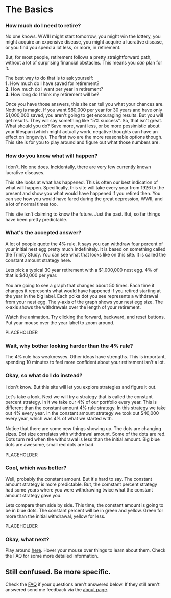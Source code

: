 # The Basics

### How much do I need to retire?  

No one knows.
WWIII might start tomorrow, you might win the lottery, you might acquire an expensive disease, you might acquire a lucrative disease, or you find you spend a lot less, or more, in retirement.  

But, for most people, retirement follows a pretty straightforward path, without a lot of surprising financial obstacles.
This means you *can* plan for it.

The best way to do that is to ask yourself:  
**1.** How much do I have saved for retirement?  
**2.** How much do I want per year in retirement?  
**3.** How long do I think my retirement will be?

Once you have those answers, this site can tell you what your chances are.
Nothing is magic.
If you want $80,000 per year for 30 years and have only $1,000,000 saved, you aren't going to get encouraging results.
But you will get results.
They will say something like "5% success".
So, that isn't great. 
What should you do?
Save more, want less, or be more pessimistic about your lifespan (which might actually work, negative thoughts can have an effect on longevity).
The first two are the more reasonable options though.
This site is for you to play around and figure out what those numbers are.

### How do you know what will happen?

I don't. 
No one does. 
Incidentally, there are very few currently known lucrative diseases.  

This site looks at what has happened.
This is often our best indication of what will happen. 
Specifically, this site will take every year from 1926 to the present and show you what would have happened if you retired then.
You can see how you would have fared during the great depression, WWII, and a lot of normal times too.

This site isn't claiming to know the future.
Just the past.
But, so far things have been pretty predictable. 

### What's the accepted answer?

A lot of people quote the 4% rule.
It says you can withdraw four percent of your initial nest egg pretty much indefinitely.
It is based on something called the Trinity Study.
You can see what that looks like on this site.
It is called the constant amount strategy here.

Lets pick a typical 30 year retirement with a $1,000,000 nest egg.
4% of that is $40,000 per year.

You are going to see a graph that changes about 50 times. 
Each time it changes it represents what would have happened if you retired starting at the year in the big label.
Each polka dot you see represents a withdrawal from your nest egg.
The y-axis of the graph shows your nest egg size.
The x-axis shows the withdrawals over the length of your retirement.

Watch the animation.
Try clicking the forward, backward, and reset buttons.
Put your mouse over the year label to zoom around.

PLACEHOLDER
<p id="trinitygraph"></p>

### Wait, why bother looking harder than the 4% rule?

The 4% rule has weaknesses.
Other ideas have strengths.
This is important, spending 10 minutes to feel more confident about your retirement isn't a lot.
  
### Okay, so what do I do instead?

I don't know.
But this site will let you explore strategies and figure it out.

Let's take a look.
Next we will try a strategy that is called the constant percent strategy.
In it we take our 4% of our portfolio every year.
This is different than the constant amount 4% rule strategy.
In this strategy we take out 4% every year.
In the constant amount strategy we took out $40,000 every year, which was 4% of what we started with.

Notice that there are some new things showing up.
The dots are changing sizes.
Dot size correlates with withdrawal amount.
Some of the dots are red.
Dots turn red when the withdrawal is less than the initial amount.
Big blue dots are awesome, small red dots are bad.

PLACEHOLDER
<p id="percentgraph"></p>

### Cool, which was better?

Well, probably the constant amount.
But it's hard to say.
The constant amount strategy is more predictable.
But, the comstant percent strategy had some years where you were withdrawing twice what the constant amount strategy gave you. 

Lets compare them side by side.
This time, the constant amount is going to be in blue dots.
The constant percent will be in green and yellow.
Green for more than the initial withdrawal, yellow for less.

PLACEHOLDER
<p id="comparegraph"></p>

### Okay, what next?

Play around [here](.\home).
Hover your mouse over things to learn about them.
Check the FAQ for some more detailed information.

## Still confused. Be more specific.

Check the [FAQ](.\FAQ) if your questions aren't answered below.
If they still aren't answered send me feedback via the [about page](.\about).